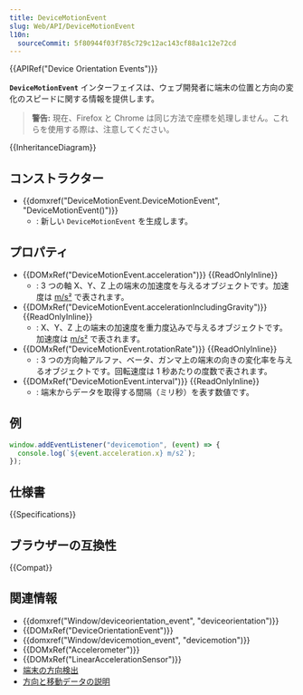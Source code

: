 ```yaml
---
title: DeviceMotionEvent
slug: Web/API/DeviceMotionEvent
l10n:
  sourceCommit: 5f80944f03f785c729c12ac143cf88a1c12e72cd
---
```


{{APIRef("Device Orientation Events")}}

**`DeviceMotionEvent`** インターフェイスは、ウェブ開発者に端末の位置と方向の変化のスピードに関する情報を提供します。

> **警告:** 現在、Firefox と Chrome は同じ方法で座標を処理しません。これらを使用する際は、注意してください。

{{InheritanceDiagram}}

## コンストラクター

- {{domxref("DeviceMotionEvent.DeviceMotionEvent", "DeviceMotionEvent()")}}
  - : 新しい `DeviceMotionEvent` を生成します。

## プロパティ

- {{DOMxRef("DeviceMotionEvent.acceleration")}} {{ReadOnlyInline}}
  - : 3 つの軸 X、Y、Z 上の端末の加速度を与えるオブジェクトです。加速度は [m/s²](https://ja.wikipedia.org/wiki/メートル毎秒毎秒) で表されます。
- {{DOMxRef("DeviceMotionEvent.accelerationIncludingGravity")}} {{ReadOnlyInline}}
  - : X、Y、Z 上の端末の加速度を重力度込みで与えるオブジェクトです。加速度は [m/s²](https://ja.wikipedia.org/wiki/メートル毎秒毎秒) で表されます。
- {{DOMxRef("DeviceMotionEvent.rotationRate")}} {{ReadOnlyInline}}
  - : 3 つの方向軸アルファ、ベータ、ガンマ上の端末の向きの変化率を与えるオブジェクトです。回転速度は 1 秒あたりの度数で表されます。
- {{DOMxRef("DeviceMotionEvent.interval")}} {{ReadOnlyInline}}
  - : 端末からデータを取得する間隔（ミリ秒）を表す数値です。

## 例

```js
window.addEventListener("devicemotion", (event) => {
  console.log(`${event.acceleration.x} m/s2`);
});
```

## 仕様書

{{Specifications}}

## ブラウザーの互換性

{{Compat}}

## 関連情報

- {{domxref("Window/deviceorientation_event", "deviceorientation")}}
- {{DOMxRef("DeviceOrientationEvent")}}
- {{domxref("Window/devicemotion_event", "devicemotion")}}
- {{DOMxRef("Accelerometer")}}
- {{DOMxRef("LinearAccelerationSensor")}}
- [端末の方向検出](/ja/docs/Web/API/Device_orientation_events/Detecting_device_orientation)
- [方向と移動データの説明](/ja/docs/Web/API/Device_orientation_events/Orientation_and_motion_data_explained)
